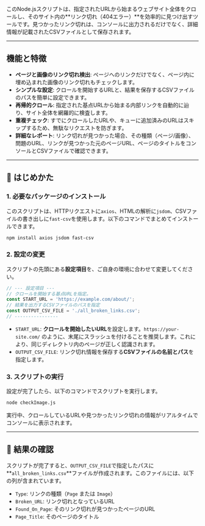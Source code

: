 このNode.jsスクリプトは、指定されたURLから始まるウェブサイト全体をクロールし、そのサイト内の\*\*リンク切れ（404エラー）\*\*を効率的に見つけ出すツールです。見つかったリンク切れは、コンソールに出力されるだけでなく、詳細情報が記載されたCSVファイルとして保存されます。

-----

## 機能と特徴

  * **ページと画像のリンク切れ検出**: ページへのリンクだけでなく、ページ内に埋め込まれた画像のリンク切れもチェックします。
  * **シンプルな設定**: クロールを開始するURLと、結果を保存するCSVファイルのパスを簡単に設定できます。
  * **再帰的クロール**: 指定された基点URLから始まる内部リンクを自動的に辿り、サイト全体を網羅的に検査します。
  * **重複チェック**: すでにクロールしたURLや、キューに追加済みのURLはスキップするため、無駄なリクエストを防ぎます。
  * **詳細なレポート**: リンク切れが見つかった場合、その種類（ページ/画像）、問題のURL、リンクが見つかった元のページURL、ページのタイトルをコンソールとCSVファイルで確認できます。

-----

## 🚀 はじめかた

### 1\. 必要なパッケージのインストール

このスクリプトは、HTTPリクエストに`axios`、HTMLの解析に`jsdom`、CSVファイルの書き出しに`fast-csv`を使用します。以下のコマンドでまとめてインストールできます。

```bash
npm install axios jsdom fast-csv
```

### 2\. 設定の変更

スクリプトの先頭にある**設定項目**を、ご自身の環境に合わせて変更してください。

```javascript
// --- 設定項目 ---
// クロールを開始する基点URLを指定。
const START_URL = 'https://example.com/about/'; 
// 結果を出力するCSVファイルのパスを指定
const OUTPUT_CSV_FILE = './all_broken_links.csv';
// ----------------
```

  * `START_URL`: **クロールを開始したいURL**を設定します。`https://your-site.com/` のように、末尾にスラッシュを付けることを推奨します。これにより、同じディレクトリ内のページが正しく認識されます。
  * `OUTPUT_CSV_FILE`: リンク切れ情報を保存する**CSVファイルの名前とパス**を指定します。

### 3\. スクリプトの実行

設定が完了したら、以下のコマンドでスクリプトを実行します。

```bash
node checkImage.js
```

実行中、クロールしているURLや見つかったリンク切れの情報がリアルタイムでコンソールに表示されます。

-----

## 📝 結果の確認

スクリプトが完了すると、`OUTPUT_CSV_FILE`で指定したパスに\*\*`all_broken_links.csv`\*\*ファイルが作成されます。このファイルには、以下の列が含まれています。

  * `Type`: リンクの種類（`Page` または `Image`）
  * `Broken_URL`: リンク切れとなっているURL
  * `Found_On_Page`: そのリンク切れが見つかったページのURL
  * `Page_Title`: そのページのタイトル
